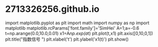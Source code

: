 # 2713326256.github.io
import matplotlib.pyplot as plt
import math
import numpy as np
import matplotlib
matplotlib.rcParams['font.family']='SimHei'
A=1;a=-0.6
t=np.arange(0.0,10.0,0.01)
x1=A*np.exp(a*t)
plt.plot(t,x1)
plt.axis([0,10,0,1])
plt.title("指数信号 ")
plt.xlabel('t')
plt.ylabel('x1(t)')
plt.show()

